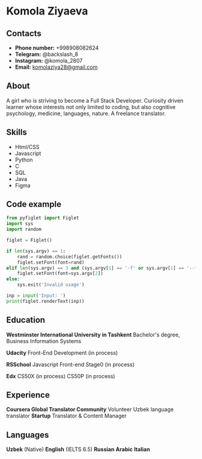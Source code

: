 # Komola Ziyaeva

## Contacts
- **Phone number:** +998908082624
- **Telegram:** @backslash_8
- **Instagram:** @komola_2807
- **Email:** komolaziya28@gmail.com

## About
A girl who is striving to become a Full Stack Developer. Curiosity driven learner whose interests not only limited to coding, but also cognitive psychology, medicine, languages, nature. A freelance translator.

## Skills
- Html/CSS
- Javascript
- Python
- C
- SQL
- Java
- Figma

## Code example
```python
from pyfiglet import Figlet
import sys
import random

figlet = Figlet()

if len(sys.argv) == 1:
    rand = random.choice(figlet.getFonts())
    figlet.setFont(font=rand)
elif len(sys.argv) == 3 and (sys.argv[1] == '-f' or sys.argv[1] == '--font')  and sys.argv[2] in figlet.getFonts():
    figlet.setFont(font=sys.argv[2])
else:
    sys.exit('Invalid usage')

inp = input('Input: ')
print(figlet.renderText(inp))
```

## Education

**Westminster International University in Tashkent**
  Bachelor's degree, Business Information Systems 

**Udacity**
  Front-End Development (in process)

**RSSchool**
  Javascript Front-end Stage0 (in process)

**Edx**
  CS50X (in process)
  CS50P (in process)

## Experience

**Coursera Global Translator Community**
  Volunteer Uzbek language translator
**Startup**
  Translator & Content Manager


## Languages
  **Uzbek** (Native)
  **English** (IELTS 6.5)
  **Russian** 
  **Arabic** 
  **Italian** 
